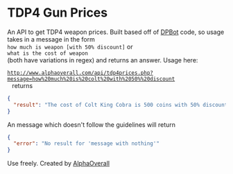 # TDP4 Gun Prices
An API to get TDP4 weapon prices. Built based off of [DPBot](http://www.kongregate.com/accounts/DPBot) code, so usage takes in a message in the form <br>`how much is weapon [with 50% discount]` or <br>`what is the cost of weapon`<br>(both have variations in regex) and returns an answer. Usage here:<br>
<code><a href="http://www.alphaoverall.com/api/tdp4prices.php?message=how%20much%20is%20colt%20with%2050%%20discount">
http://www.alphaoverall.com/api/tdp4prices.php?message=how%20much%20is%20colt%20with%2050%%20discount
</a>
</code>
returns
```json
{
  "result": "The cost of Colt King Cobra is 500 coins with 50% discount"
}
```
An message which doesn't follow the guidelines will return
```json
{
  "error": "No result for 'message with nothing'"
}
```
Use freely.
Created by [AlphaOverall](www.kongregate.com/accounts/AlphaOverall)
